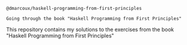 ```
@dmarcoux/haskell-programming-from-first-principles

Going through the book "Haskell Programming from First Principles"
```

This repository contains my solutions to the exercises from the book "Haskell Programming from First Principles"
